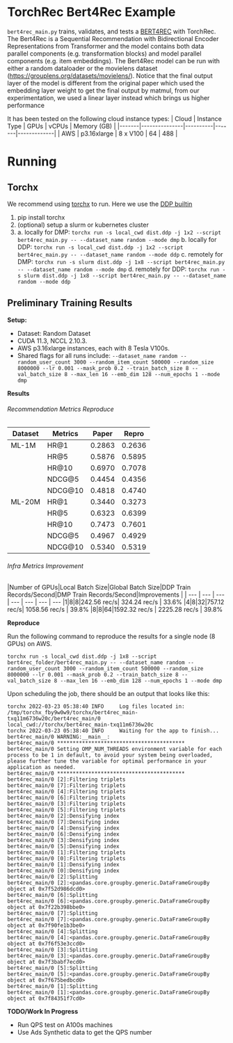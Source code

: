 # TorchRec Bert4Rec Example

`bert4rec_main.py` trains, validates, and tests a [BERT4REC](https://arxiv.org/abs/1904.06690) with TorchRec. The Bert4Rec is a Sequential Recommendation with Bidirectional Encoder Representations from Transformer and the model contains both data parallel components (e.g. transformation blocks) and model parallel components (e.g. item embeddings). The Bert4Rec model can be run with either a random dataloader or the movielens dataset (https://grouplens.org/datasets/movielens/). Notice that the final output layer of the model is different from the original paper which used the embedding layer weight to get the final output by matmul, from our experimentation, we used a linear layer instead which brings us higher performance

It has been tested on the following cloud instance types:
| Cloud | Instance Type | GPUs     | vCPUs | Memory (GB) |
|-------|---------------|----------|-------|-------------|
| AWS   | p3.16xlarge   | 8 x V100 | 64    | 488         |

# Running

## Torchx
We recommend using [torchx](https://pytorch.org/torchx/main/quickstart.html) to run. Here we use the [DDP builtin](https://pytorch.org/torchx/main/components/distributed.html)

1. pip install torchx
2. (optional) setup a slurm or kubernetes cluster
3.
    a. locally for DMP: `torchx run -s local_cwd dist.ddp -j 1x2 --script bert4rec_main.py -- --dataset_name random --mode dmp`
    b. locally for DDP: `torchx run -s local_cwd dist.ddp -j 1x2 --script bert4rec_main.py -- --dataset_name random --mode ddp`
    c. remotely for DMP: `torchx run -s slurm dist.ddp -j 1x8 --script bert4rec_main.py -- --dataset_name random --mode dmp`
    d. remotely for DDP: `torchx run -s slurm dist.ddp -j 1x8 --script bert4rec_main.py -- --dataset_name random --mode ddp`


## Preliminary Training Results

**Setup:**
* Dataset: Random Dataset
* CUDA 11.3, NCCL 2.10.3.
* AWS p3.16xlarge instances, each with 8 Tesla V100s.
* Shared flags for all runs include: `--dataset_name random --random_user_count 3000 --random_item_count 500000 --random_size 8000000 --lr 0.001 --mask_prob 0.2 --train_batch_size 8 --val_batch_size 8 --max_len 16 --emb_dim 128 --num_epochs 1 --mode dmp`


**Results**

###### Recommendation Metrics Reproduce

| Dataset | Metrics | Paper  | Repro  |
|---------|---------|--------|--------|
| ML-1M   | HR@1    | 0.2863 | 0.2636 |
|         | HR@5    | 0.5876 | 0.5895 |
|         | HR@10   | 0.6970 | 0.7078 |
|         | NDCG@5  | 0.4454 | 0.4356 |
|         | NDCG@10 | 0.4818 | 0.4740 |
| ML-20M  | HR@1    | 0.3440 | 0.3273 |
|         | HR@5    | 0.6323 | 0.6399 |
|         | HR@10   | 0.7473 | 0.7601 |
|         | NDCG@5  | 0.4967 | 0.4929 |
|         | NDCG@10 | 0.5340 | 0.5319 |

###### Infra Metrics Improvement

|Number of GPUs|Local Batch Size|Global Batch Size|DDP Train Records/Second|DMP Train Records/Second|Improvements |
| --- | --- | --- | --- | --- | --- | ---
|1|8|8|242.56 rec/s| 324.24 rec/s | 33.6%
|4|8|32|757.12 rec/s| 1058.56 rec/s | 39.8%
|8|8|64|1592.32 rec/s | 2225.28 rec/s | 39.8%

**Reproduce**

Run the following command to reproduce the results for a single node (8 GPUs) on AWS.

```
torchx run -s local_cwd dist.ddp -j 1x8 --script bert4rec_folder/bert4rec_main.py -- --dataset_name random --random_user_count 3000 --random_item_count 500000 --random_size 8000000 --lr 0.001 --mask_prob 0.2 --train_batch_size 8 --val_batch_size 8 --max_len 16 --emb_dim 128 --num_epochs 1 --mode dmp
```
Upon scheduling the job, there should be an output that looks like this:

```
torchx 2022-03-23 05:38:40 INFO     Log files located in: /tmp/torchx_fby9w0w9/torchx/bert4rec_main-txq11m6736w20c/bert4rec_main/0
local_cwd://torchx/bert4rec_main-txq11m6736w20c
torchx 2022-03-23 05:38:40 INFO     Waiting for the app to finish...
bert4rec_main/0 WARNING:__main__:
bert4rec_main/0 *****************************************
bert4rec_main/0 Setting OMP_NUM_THREADS environment variable for each process to be 1 in default, to avoid your system being overloaded, please further tune the variable for optimal performance in your application as needed.
bert4rec_main/0 *****************************************
bert4rec_main/0 [2]:Filtering triplets
bert4rec_main/0 [7]:Filtering triplets
bert4rec_main/0 [4]:Filtering triplets
bert4rec_main/0 [6]:Filtering triplets
bert4rec_main/0 [3]:Filtering triplets
bert4rec_main/0 [5]:Filtering triplets
bert4rec_main/0 [2]:Densifying index
bert4rec_main/0 [7]:Densifying index
bert4rec_main/0 [4]:Densifying index
bert4rec_main/0 [6]:Densifying index
bert4rec_main/0 [3]:Densifying index
bert4rec_main/0 [5]:Densifying index
bert4rec_main/0 [1]:Filtering triplets
bert4rec_main/0 [0]:Filtering triplets
bert4rec_main/0 [1]:Densifying index
bert4rec_main/0 [0]:Densifying index
bert4rec_main/0 [2]:Splitting
bert4rec_main/0 [2]:<pandas.core.groupby.generic.DataFrameGroupBy object at 0x7f52d986dcd0>
bert4rec_main/0 [6]:Splitting
bert4rec_main/0 [6]:<pandas.core.groupby.generic.DataFrameGroupBy object at 0x7f22b398bbe0>
bert4rec_main/0 [7]:Splitting
bert4rec_main/0 [7]:<pandas.core.groupby.generic.DataFrameGroupBy object at 0x7f90fe1b3be0>
bert4rec_main/0 [4]:Splitting
bert4rec_main/0 [4]:<pandas.core.groupby.generic.DataFrameGroupBy object at 0x7f6f53e3ccd0>
bert4rec_main/0 [3]:Splitting
bert4rec_main/0 [3]:<pandas.core.groupby.generic.DataFrameGroupBy object at 0x7f3babf7ecd0>
bert4rec_main/0 [5]:Splitting
bert4rec_main/0 [5]:<pandas.core.groupby.generic.DataFrameGroupBy object at 0x7f675bedbcd0>
bert4rec_main/0 [1]:Splitting
bert4rec_main/0 [1]:<pandas.core.groupby.generic.DataFrameGroupBy object at 0x7f84351f7cd0>
```

**TODO/Work In Progress**
* Run QPS test on A100s machines
* Use Ads Synthetic data to get the QPS number
